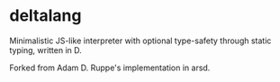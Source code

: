 # deltalang
Minimalistic JS-like interpreter with optional type-safety through static typing, written in D.

Forked from Adam D. Ruppe's implementation in arsd.